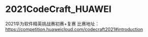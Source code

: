 # 2021CodeCraft_HUAWEI
2021华为软件精英挑战赛初赛+复赛
比赛地址：
https://competition.huaweicloud.com/codecraft2021#introduction

